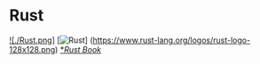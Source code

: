 
# Rust
[![./Rust.png]](./Rust.png)
[![Rust](https://www.rust-lang.org/logos/rust-logo-128x128.png)] (https://www.rust-lang.org/logos/rust-logo-128x128.png)
[**Rust Book*](https://doc.rust-lang.org/book/)


